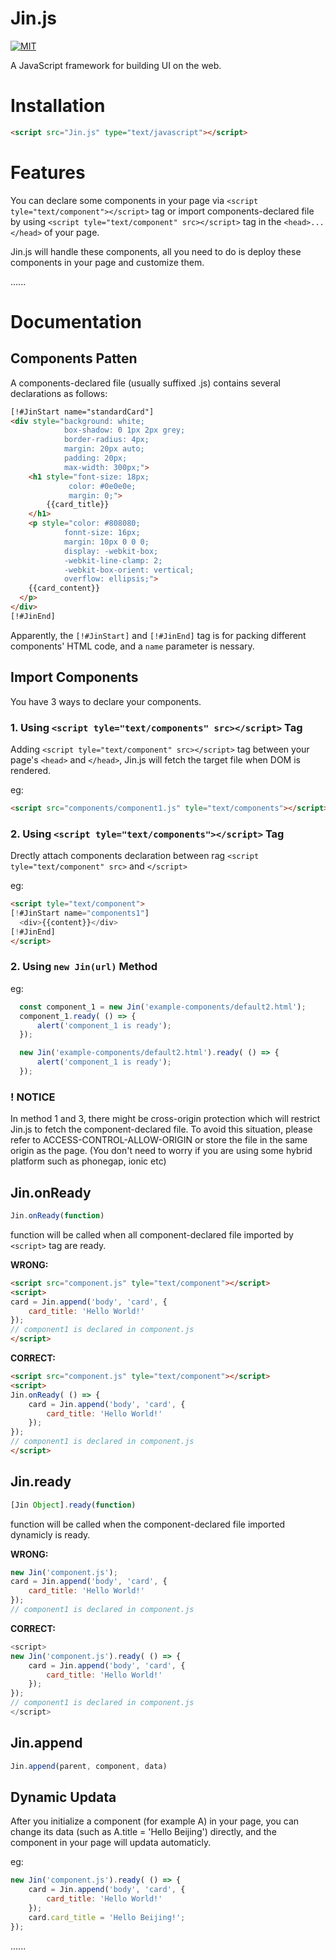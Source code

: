 # Jin.js
[![MIT](https://img.shields.io/cocoapods/l/AFNetworking.svg)](https://github.com/emilwallner/Screenshot-to-code-in-Keras/blob/master/LICENSE)

A JavaScript framework for building UI on the web.

# Installation

```html
<script src="Jin.js" type="text/javascript"></script>
```

# Features

You can declare some components in your page via `<script tyle="text/component"></script>` tag or import components-declared file by using `<script tyle="text/component" src></script>` tag in the `<head>...</head>` of your page.

Jin.js will handle these components, all you need to do is deploy these components in your page and customize them.

......

# Documentation

## Components Patten

A components-declared file (usually suffixed .js) contains several declarations as follows:

```html
[!#JinStart name="standardCard"]
<div style="background: white;
            box-shadow: 0 1px 2px grey;
            border-radius: 4px;
            margin: 20px auto;
            padding: 20px;
            max-width: 300px;">
	<h1 style="font-size: 18px;
             color: #0e0e0e;
             margin: 0;">
    	{{card_title}}
  	</h1>
	<p style="color: #808080;
            fonnt-size: 16px;
            margin: 10px 0 0 0;
            display: -webkit-box;
            -webkit-line-clamp: 2;
            -webkit-box-orient: vertical;
            overflow: ellipsis;">
    {{card_content}}
  </p>
</div>
[!#JinEnd]
```

Apparently, the `[!#JinStart]` and `[!#JinEnd]` tag is for packing different components' HTML code, and a `name` parameter is nessary.

## Import Components

You have 3 ways to declare your components.

  ### 1. Using `<script tyle="text/components" src></script>` Tag
  Adding `<script tyle="text/component" src></script>` tag between your page's `<head>` and `</head>`, Jin.js will fetch the target file when DOM is rendered.
  
  eg:
  ```html
  <script src="components/component1.js" tyle="text/components"></script>
  ```
  
  ### 2. Using `<script tyle="text/components"></script>` Tag
  Drectly attach components declaration between rag `<script tyle="text/component" src>` and `</script>`
  
  eg:
  ```html
  <script tyle="text/component">
  [!#JinStart name="components1"]
    <div>{{content}}</div>
  [!#JinEnd]
  </script>
  ```
  
  ### 2. Using `new Jin(url)` Method
  
  eg: 
  ```javascript
	const component_1 = new Jin('example-components/default2.html');
	component_1.ready( () => {
		alert('component_1 is ready');
	});
  ```
  ```javascript
	new Jin('example-components/default2.html').ready( () => {
		alert('component_1 is ready');
	});
  ```
  
  ### ! NOTICE
  
  In method 1 and 3, there might be cross-origin protection which will restrict Jin.js to fetch the component-declared file. To avoid this situation, please refer to ACCESS-CONTROL-ALLOW-ORIGIN or store the file in the same origin as the page. (You don't need to worry if you are using some hybrid platform such as phonegap, ionic etc)
  
## Jin.onReady

```javascript
Jin.onReady(function)
```

function will be called when all component-declared file imported by `<script>` tag are ready.

<b>WRONG:</b>

```html
<script src="component.js" tyle="text/component"></script>
<script>
card = Jin.append('body', 'card', {
	card_title: 'Hello World!'
});
// component1 is declared in component.js
</script>
```

<b>CORRECT:</b>

```html
<script src="component.js" tyle="text/component"></script>
<script>
Jin.onReady( () => {
	card = Jin.append('body', 'card', {
		card_title: 'Hello World!'
	});
});
// component1 is declared in component.js
</script>
```

## Jin.ready

```javascript
[Jin Object].ready(function)
```

function will be called when the component-declared file imported dynamicly is ready.

<b>WRONG:</b>

```javascript
new Jin('component.js');
card = Jin.append('body', 'card', {
	card_title: 'Hello World!'
});
// component1 is declared in component.js
```

<b>CORRECT:</b>

```javascript
<script>
new Jin('component.js').ready( () => {
	card = Jin.append('body', 'card', {
		card_title: 'Hello World!'
	});
});
// component1 is declared in component.js
</script>
```

## Jin.append

```javascript
Jin.append(parent, component, data)
```

## Dynamic Updata

After you initialize a component (for example A) in your page, you can change its data (such as A.title = 'Hello Beijing') directly, and the component in your page will updata automaticly.

eg:

```javascript
new Jin('component.js').ready( () => {
	card = Jin.append('body', 'card', {
		card_title: 'Hello World!'
	});
	card.card_title = 'Hello Beijing!';
});
```

......
